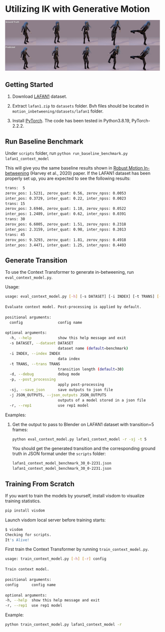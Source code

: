 # Utilizing IK with Generative Motion
![representative_image](./figures/representative_image_new.png)

## Getting Started

1. Download [LAFAN1](https://github.com/ubisoft/ubisoft-laforge-animation-dataset) dataset.

2. Extract  `lafan1.zip`  to `datasets` folder.  Bvh files should be located in `motion_inbetweening/datasets/lafan1` folder.

<!-- 3. Download the [pre-trained models](https://github.com/victorqin/motion_inbetweening/releases/download/v1.0.0/pre-treained.zip) from the Releases Page. Extract it to the `motion_inbetweening/experiments` folder. -->

3. Install [PyTorch](https://pytorch.org). The code has been tested in Python3.8.19, PyTorch-2.2.2.

## Run Baseline Benchmark

Under `scripts` folder, run `python run_baseline_benchmark.py lafan1_context_model`

This will give you the same baseline results shown in [Robust Motion In-betweening](https://montreal.ubisoft.com/en/automatic-in-betweening-for-faster-animation-authoring/) (Harvey et al., 2020) paper. If the LAFAN1 dataset has been properly set up, you are expected to see the following results:

```bash
trans:  5
zerov_pos: 1.5231, zerov_quat: 0.56, zerov_npss: 0.0053
inter_pos: 0.3729, inter_quat: 0.22, inter_npss: 0.0023
trans: 15
zerov_pos: 3.6946, zerov_quat: 1.10, zerov_npss: 0.0522
inter_pos: 1.2489, inter_quat: 0.62, inter_npss: 0.0391
trans: 30
zerov_pos: 6.6005, zerov_quat: 1.51, zerov_npss: 0.2318
inter_pos: 2.3159, inter_quat: 0.98, inter_npss: 0.2013
trans: 45
zerov_pos: 9.3293, zerov_quat: 1.81, zerov_npss: 0.4918
inter_pos: 3.4471, inter_quat: 1.25, inter_npss: 0.4493
```

## Generate Transition

To use the Context Transformer to generate in-betweening, run `eval_context_model.py`.

Usage:
```bash
usage: eval_context_model.py [-h] [-s DATASET] [-i INDEX] [-t TRANS] [-d] [-p] [-sj] [-j JSON_OUTPUTS] [-r] config

Evaluate context model. Post-processing is applied by default.

positional arguments:
  config                config name

optional arguments:
  -h, --help            show this help message and exit
  -s DATASET, --dataset DATASET
                        dataset name (default=benchmark)
  -i INDEX, --index INDEX
                        data index
  -t TRANS, --trans TRANS
                        transition length (default=30)
  -d, --debug           debug mode
  -p, --post_processing
                        apply post-processing
  -sj, --save_json      save outputs to json file
  -j JSON_OUTPUTS, --json_outputs JSON_OUTPUTS
                        outputs of a model stored in a json file
  -r, --rep1            use rep1 model
```

Examples:

1. Get the output to pass to Blender on LAFAN1 dataset with transition=5 frames:

   ```bash
   python eval_context_model.py lafan1_context_model -r -sj -t 5
   ```

   You should get the generated transition and the corresponding ground truth in JSON format under the `scripts` folder:

   ```bash
   lafan1_context_model_benchmark_30_0-2231.json
   lafan1_context_model_benchmark_30_0-2231.json
   ```


## Training From Scratch

If you want to train the models by yourself, install visdom to visualize training statistics.

   ```bash
   pip install visdom
   ```

Launch visdom local server before training starts:

   ```bash
   $ visdom
   Checking for scripts.
   It's Alive!
   ```

First train the Context Transformer by running `train_context_model.py`.

   ```bash
   usage: train_context_model.py [-h] [-r] config

   Train context model.

   positional arguments:
   config      config name

   optional arguments:
   -h, --help  show this help message and exit
   -r, --rep1  use rep1 model
   ```

   Example:

   ```bash
   python train_context_model.py lafan1_context_model -r
   ```


<!-- # Motion In-betweening via Two-stage Transformers

![representative_image](./figures/representative_image.jpg)

Jia Qin, Youyi Zheng, and Kun Zhou. 2022. Motion In-betweening via Two-stage
Transformers. ACM Trans. Graph. 41, 6, Article 184 (December 2022),
16 pages. https://doi.org/10.1145/3550454.3555454

## Getting Started

1. Download [LAFAN1](https://github.com/ubisoft/ubisoft-laforge-animation-dataset) dataset.

2. Extract  `lafan1.zip`  to `datasets` folder.  Bvh files should be located in `motion_inbetweening/datasets/lafan1` folder.

3. Download the [pre-trained models](https://github.com/victorqin/motion_inbetweening/releases/download/v1.0.0/pre-treained.zip) from the Releases Page. Extract it to the `motion_inbetweening/experiments` folder.

4. Install [PyTorch](https://pytorch.org). The code has been tested in Python3.8, PyTorch-1.8.2.

## Run Baseline Benchmark

Under `scripts` folder, run `python run_baseline_benchmark.py lafan1_context_model`

This will give you the same baseline results shown in [Robust Motion In-betweening](https://montreal.ubisoft.com/en/automatic-in-betweening-for-faster-animation-authoring/) (Harvey et al., 2020) paper. If the LAFAN1 dataset has been properly set up, you are expected to see the following results:

```bash
trans:  5
zerov_pos: 1.5231, zerov_quat: 0.56, zerov_npss: 0.0053
inter_pos: 0.3729, inter_quat: 0.22, inter_npss: 0.0023
trans: 15
zerov_pos: 3.6946, zerov_quat: 1.10, zerov_npss: 0.0522
inter_pos: 1.2489, inter_quat: 0.62, inter_npss: 0.0391
trans: 30
zerov_pos: 6.6005, zerov_quat: 1.51, zerov_npss: 0.2318
inter_pos: 2.3159, inter_quat: 0.98, inter_npss: 0.2013
trans: 45
zerov_pos: 9.3293, zerov_quat: 1.81, zerov_npss: 0.4918
inter_pos: 3.4471, inter_quat: 1.25, inter_npss: 0.4493
```

## Generate Transition

To use the full method (Detail + Context Transformer) to generate in-betweening, run `eval_detail_model.py`.

Usage:

```bash
usage: eval_detail_model.py [-h] [-s DATASET] [-i INDEX] [-t TRANS] [-d] [-p] det_config ctx_config

Evaluate detail model. No post-processing applied by default.

positional arguments:
  det_config            detail config name
  ctx_config            context config name

optional arguments:
  -h, --help            show this help message and exit
  -s DATASET, --dataset DATASET
                        dataset name (default=benchmark)
  -i INDEX, --index INDEX
                        data index
  -t TRANS, --trans TRANS
                        transition length (default=30)
  -d, --debug           debug mode
  -p, --post_processing
                        apply post-processing
```

Examples:

1. Get benchmark stats on LAFAN1 dataset with transition=5 frames:

   ```bash
   python eval_detail_model.py lafan1_detail_model lafan1_context_model -t 5
   ```

   You are expected to see the same stats shown in our paper:

   ```bash
   trans 5: gpos: 0.1049, gquat: 0.0994, npss: 0.0011
   ```

   Try other transition lengths and you should get:

   ```bash
   trans 15: gpos: 0.3943, gquat: 0.2839, npss: 0.0188
   trans 30: gpos: 0.8948, gquat: 0.5446, npss: 0.1124
   trans 45: gpos: 1.6777, gquat: 0.8727, npss: 0.3217
   ```

2. Generate 30 transition frames based on the clip with index=100 in LAFAN1 benchmark dataset:

   ```bash
   python eval_detail_model.py lafan1_detail_model lafan1_context_model -t 30 -i 100
   ```

   You should get the generated transition and the corresponding ground truth in JSON format under the `scripts` folder:

   ```bash
   lafan1_detail_model_constraints_benchmark_30_100.json
   lafan1_detail_model_constraints_benchmark_30_100_gt.json
   ```

## Generate Transition by Context Transformer Only

If you prefer to use only Context Transformer, run `eval_context_model.py`. Its usage is very similar to `eval_detail_model.py`. Run `python eval_context_model.py -h` to see its usage info.

Examples:

1. Get benchmark stats on LAFAN1 dataset with transition=5 frames.

   Context Transformer only, **WITHOUT** post-processing:

   ```bash
   python eval_context_model.py lafan1_context_model -t 5
   ```

   ```bash
   trans 5: gpos: 0.1717, gquat: 0.1325, npss: 0.0015
   ```

   Results of other transition lengths:

   ```bash
   trans 15: gpos: 0.4923, gquat: 0.3287, npss: 0.0212
   trans 30: gpos: 1.0663, gquat: 0.5991, npss: 0.1238
   trans 45: gpos: 1.9972, gquat: 0.9170, npss: 0.3369
   ```

   Context Transformer only, **WITH** post-processing:

   ```bash
   python eval_context_model.py lafan1_context_model -t 5 -p
   ```

   ```bash
   trans 5: gpos: 0.1288, gquat: 0.1143, npss: 0.0015 (w/ post-processing)
   ```

   Results of other transition lengths:

   ```bash
   trans 15: gpos: 0.4623, gquat: 0.3154, npss: 0.0211 (w/ post-processing)
   trans 30: gpos: 1.0354, gquat: 0.5898, npss: 0.1210 (w/ post-processing)
   trans 45: gpos: 1.9439, gquat: 0.9114, npss: 0.3349 (w/ post-processing)
   ```

2. Generate 30 transition frames based on the clip with index=100 in LAFAN1 benchmark dataset with post-processing:

   ```bash
   python eval_context_model.py lafan1_context_model -t 30 -i 100 -p
   ```

   You should get the predicted transition and the ground truth in JSON format under the `scripts` folder:

   ```bash
   lafan1_context_model_constraints_benchmark_30_100.json
   lafan1_context_model_constraints_benchmark_30_100_gt.json
   ```

## Visualize Output Motion in Autodesk Maya

Use the `visualize` function in `motion_inbetween.visualization.maya` module to load motions in JSON format:

![maya_vis](./figures/maya_vis.png)

## Training From Scratch

If you want to train the models by yourself, install visdom to visualize training statistics.

   ```bash
   pip install visdom
   ```

Launch visdom local server before training starts:

   ```bash
   $ visdom
   Checking for scripts.
   It's Alive!
   ```

First train the Context Transformer by running `train_context_model.py`.

   ```bash
   usage: train_context_model.py [-h] config

   Train context model.

   positional arguments:
   config      config name

   optional arguments:
   -h, --help  show this help message and exit
   ```

   Example:

   ```bash
   python train_context_model.py lafan1_context_model
   ```

Then train Detail Transformer by running `train_detail_model.py`.

   ```bash
   usage: train_detail_model.py [-h] det_config ctx_config

   Train detail model.

   positional arguments:
   det_config  detail config name
   ctx_config  context config name

   optional arguments:
   -h, --help  show this help message and exit
   ```

   Example:

   ```bash
   python train_detail_model.py lafan1_detail_model lafan1_context_model
   ``` -->
